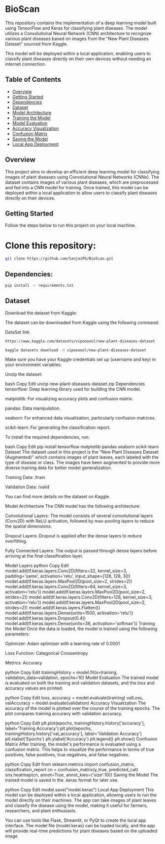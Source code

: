 # BioScan
This repository contains the implementation of a deep learning model built using TensorFlow and Keras for classifying plant diseases. The model utilizes a Convolutional Neural Network (CNN) architecture to recognize various plant diseases based on images from the "New Plant Diseases Dataset" sourced from Kaggle.

This model will be deployed within a local application, enabling users to classify plant diseases directly on their own devices without needing an internet connection.

## Table of Contents

- [Overview](#overview)
- [Getting Started](#getting-started)
- [Dependencies](#dependencies)
- [Dataset](#dataset)
- [Model Architecture](#model-architecture)
- [Training the Model](#training-the-model)
- [Model Evaluation](#model-evaluation)
- [Accuracy Visualization](#accuracy-visualization)
- [Confusion Matrix](#confusion-matrix)
- [Saving the Model](#saving-the-model)
- [Local App Deployment](#local-app-deployment)

## Overview

This project aims to develop an efficient deep learning model for classifying images of plant diseases using Convolutional Neural Networks (CNNs). The dataset contains images of various plant diseases, which are preprocessed and fed into a CNN model for training. Once trained, this model can be deployed within a local application to allow users to classify plant diseases directly on their devices.

## Getting Started
Follow the steps below to run this project on your local machine.

# Clone this repository:


```bash
git clone https://github.com/SanjaiPG/BioScan.git
```

## Dependencies:

```bash
pip install -r requirements.txt
```

## Dataset

Download the dataset from Kaggle:

The dataset can be downloaded from Kaggle using the following command:

DataSet link
```bash
https://www.kaggle.com/datasets/vipoooool/new-plant-diseases-dataset
```

```bash
kaggle datasets download -d vipoooool/new-plant-diseases-dataset
```

Make sure you have your Kaggle credentials set up (username and key) in your environment variables.

Unzip the dataset:

bash
Copy
Edit
unzip new-plant-diseases-dataset.zip
Dependencies
tensorflow: Deep learning library used for building the CNN model.

matplotlib: For visualizing accuracy plots and confusion matrix.

pandas: Data manipulation.

seaborn: For enhanced data visualization, particularly confusion matrices.

scikit-learn: For generating the classification report.

To install the required dependencies, run:

bash
Copy
Edit
pip install tensorflow matplotlib pandas seaborn scikit-learn
Dataset
The dataset used in this project is the "New Plant Diseases Dataset (Augmented)" which contains images of plant leaves, each labeled with the type of disease or class. The images have been augmented to provide more diverse training data for better model generalization.

Training Data: /train

Validation Data: /valid

You can find more details on the dataset on Kaggle.

Model Architecture
The CNN model has the following architecture:

Convolutional Layers: The model consists of several convolutional layers (Conv2D) with ReLU activation, followed by max-pooling layers to reduce the spatial dimensions.

Dropout Layers: Dropout is applied after the dense layers to reduce overfitting.

Fully Connected Layers: The output is passed through dense layers before arriving at the final classification layer.

Model Layers
python
Copy
Edit
model.add(tf.keras.layers.Conv2D(filters=32, kernel_size=3, padding='same', activation='relu', input_shape=[128, 128, 3]))
model.add(tf.keras.layers.MaxPool2D(pool_size=2, strides=2))
model.add(tf.keras.layers.Conv2D(filters=64, kernel_size=3, activation='relu'))
model.add(tf.keras.layers.MaxPool2D(pool_size=2, strides=2))
model.add(tf.keras.layers.Conv2D(filters=128, kernel_size=3, activation='relu'))
model.add(tf.keras.layers.MaxPool2D(pool_size=2, strides=2))
model.add(tf.keras.layers.Flatten())
model.add(tf.keras.layers.Dense(units=1500, activation='relu'))
model.add(tf.keras.layers.Dropout(0.4))
model.add(tf.keras.layers.Dense(units=38, activation='softmax'))
Training the Model
Once the data is loaded, the model is trained using the following parameters:

Optimizer: Adam optimizer with a learning rate of 0.0001

Loss Function: Categorical Crossentropy

Metrics: Accuracy

python
Copy
Edit
trainingHistory = model.fit(x=training, validation_data=validation, epochs=10)
Model Evaluation
The trained model is evaluated on both the training and validation datasets, and the loss and accuracy values are printed:

python
Copy
Edit
loss, accuracy = model.evaluate(training)
valLoss, valAccuracy = model.evaluate(validation)
Accuracy Visualization
The accuracy of the model is plotted over the course of the training epochs. The plot compares training accuracy with validation accuracy.

python
Copy
Edit
plt.plot(epochs, trainingHistory.history['accuracy'], label='Training Accuracy')
plt.plot(epochs, trainingHistory.history['val_accuracy'], label='Validation Accuracy')
plt.xlabel('Epochs')
plt.ylabel('Accuracy')
plt.legend()
plt.show()
Confusion Matrix
After training, the model's performance is evaluated using a confusion matrix. This helps to visualize the performance in terms of true positives, false positives, true negatives, and false negatives.

python
Copy
Edit
from sklearn.metrics import confusion_matrix, classification_report
cn = confusion_matrix(y_true, predicted_cat)
sns.heatmap(cn, annot=True, annot_kws={'size':10})
Saving the Model
The trained model is saved in the .keras format for later use.

python
Copy
Edit
model.save("model.keras")
Local App Deployment
This model can be deployed within a local application, allowing users to run the model directly on their machines. The app can take images of plant leaves and classify the disease using the model, making it useful for farmers, researchers, and plant enthusiasts.

You can use tools like Flask, Streamlit, or PyQt to create the local app interface. The model file (model.keras) can be loaded locally, and the app will provide real-time predictions for plant diseases based on the uploaded image
